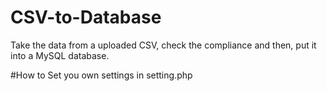 # CSV-to-Database
Take the data from a uploaded CSV, check the compliance and then, put it into a MySQL database.

#How to
Set you own settings in setting.php